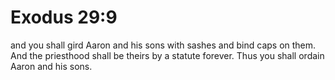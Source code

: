 # Exodus 29:9

and you shall gird Aaron and his sons with sashes and bind caps on them. And the priesthood shall be theirs by a statute forever. Thus you shall ordain Aaron and his sons.
